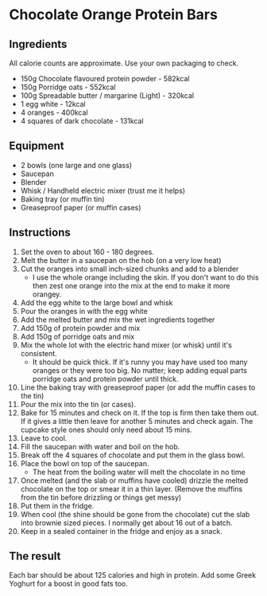 # Chocolate Orange Protein Bars

## Ingredients

All calorie counts are approximate. Use your own packaging to check.

- 150g Chocolate flavoured protein powder - 582kcal
- 150g Porridge oats - 552kcal
- 100g Spreadable butter / margarine (Light) - 320kcal
- 1 egg white - 12kcal
- 4 oranges - 400kcal
- 4 squares of dark chocolate - 131kcal

## Equipment
- 2 bowls (one large and one glass)
- Saucepan
- Blender
- Whisk / Handheld electric mixer (trust me it helps)
- Baking tray (or muffin tin)
- Greaseproof paper (or muffin cases)

## Instructions

1. Set the oven to about 160 - 180 degrees.
2. Melt the butter in a saucepan on the hob (on a very low heat)
3. Cut the oranges into small inch-sized chunks and add to a blender
    - I use the whole orange including the skin. If you don't want to do this then zest one orange into the mix at the end to make it more orangey.
4. Add the egg white to the large bowl and whisk
5. Pour the oranges in with the egg white
6. Add the melted butter and mix the wet ingredients together
7. Add 150g of protein powder and mix
8. Add 150g of porridge oats and mix
9. Mix the whole lot with the electric hand mixer (or whisk) until it's consistent.
    - It should be quick thick. If it's runny you may have used too many oranges or they were too big. No matter; keep adding equal parts porridge oats and protein powder until thick.
10. Line the baking tray with greaseproof paper (or add the muffin cases to the tin)
11. Pour the mix into the tin (or cases).
12. Bake for 15 minutes and check on it. If the top is firm then take them out. If it gives a little then leave for another 5 minutes and check again. The cupcake style ones should only need about 15 mins.
13. Leave to cool.
14. Fill the saucepan with water and boil on the hob.
15. Break off the 4 squares of chocolate and put them in the glass bowl.
16. Place the bowl on top of the saucepan.
    - The heat from the boiling water will melt the chocolate in no time
17. Once melted (and the slab or muffins have cooled) drizzle the melted chocolate on the top or smear it in a thin layer. (Remove the muffins from the tin before drizzling or things get messy)
18. Put them in the fridge.
19. When cool (the shine should be gone from the chocolate) cut the slab into brownie sized pieces. I normally get about 16 out of a batch.
20. Keep in a sealed container in the fridge and enjoy as a snack.

## The result

Each bar should be about 125 calories and high in protein.
Add some Greek Yoghurt for a boost in good fats too.
